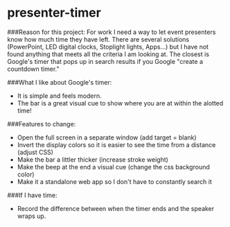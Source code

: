 # presenter-timer

###Reason for this project:
For work I need a way to let event presenters know how much time they have left. There are several solutions (PowerPoint, LED digital clocks, Stoplight lights, Apps...) but I have not found anything that meets all the criteria I am looking at. The closest is Google's timer that pops up in search results if you Google "create a countdown timer."

###What I like about Google's timer:
- It is simple and feels modern.
- The bar is a great visual cue to show where you are at within the alotted time!

###Features to change:
- Open the full screen in a separate window (add target = blank)
- Invert the display colors so it is easier to see the time from a distance (adjust CSS)
- Make the bar a littler thicker (increase stroke weight)
- Make the beep at the end a visual cue (change the css background color)
- Make it a standalone web app so I don't have to constantly search it

###If I have time:
- Record the difference between when the timer ends and the speaker wraps up.
